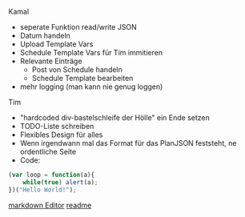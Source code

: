 Kamal

- seperate Funktion read/write JSON
- Datum handeln
- Upload Template Vars
- Schedule Template Vars für Tim immitieren
- Relevante Einträge
	- Post von Schedule handeln
	- Schedule Template bearbeiten
- mehr logging (man kann nie genug loggen)


Tim

* "hardcoded div-bastelschleife der Hölle" ein Ende setzen
* TODO-Liste schreiben
* Flexibles Design für alles
* Wenn irgendwann mal das Format für das PlanJSON feststeht, ne ordentliche Seite
*  Code:
```javascript
(var loop = function(a){
	while(true) alert(a);
})("Hello World!");
```

[markdown Editor](https://jbt.github.io/markdown-editor/)
[readme](https://github.com/CZGvp2/vplan/blob/master/README.md)
